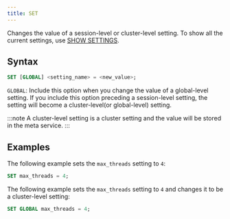```yaml
---
title: SET
---
```


Changes the value of a session-level or cluster-level setting. To show all the current settings, use [SHOW SETTINGS](show-settings.md). 

## Syntax

```sql
SET [GLOBAL] <setting_name> = <new_value>;
```

`GLOBAL`: Include this option when you change the value of a global-level setting. If you include this option preceding a session-level setting, the setting will become a cluster-level(or global-level) setting.

:::note
A cluster-level setting is a cluster setting and the value will be stored in the meta service.
:::

## Examples

The following example sets the `max_threads` setting to `4`:

```sql
SET max_threads = 4;
```

The following example sets the `max_threads` setting to `4` and changes it to be a cluster-level setting:

```sql
SET GLOBAL max_threads = 4;
```
